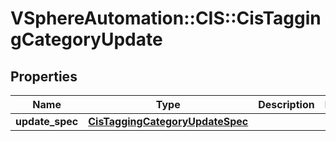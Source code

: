 # VSphereAutomation::CIS::CisTaggingCategoryUpdate

## Properties
Name | Type | Description | Notes
------------ | ------------- | ------------- | -------------
**update_spec** | [**CisTaggingCategoryUpdateSpec**](CisTaggingCategoryUpdateSpec.md) |  | 


